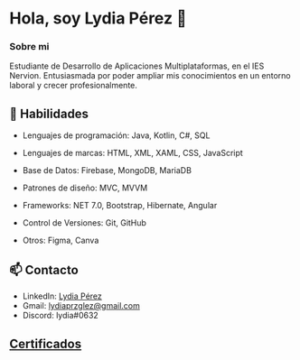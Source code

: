 # Hola, soy Lydia Pérez 👋

### Sobre mi

Estudiante de Desarrollo de
Aplicaciones Multiplataformas, en el IES Nervion. 
Entusiasmada por poder ampliar
mis conocimientos en un entorno
laboral y crecer profesionalmente.

## 🚀 Habilidades

- Lenguajes de programación: Java, Kotlin, C#, SQL
  
- Lenguajes de marcas: HTML,  XML, XAML, CSS, JavaScript
  
- Base de Datos: Firebase, MongoDB, MariaDB
  
- Patrones de diseño: MVC, MVVM
  
- Frameworks: NET 7.0, Bootstrap, Hibernate, Angular

- Control de Versiones: Git, GitHub
  
- Otros: Figma, Canva

## 📫 Contacto

- LinkedIn: [Lydia Pérez](https://www.linkedin.com/in/lydia-perez-gonzalez-062564250/)
- Gmail: lydiaprzglez@gmail.com
- Discord: lydia#0632

## [Certificados](https://drive.google.com/drive/folders/18cb32gzK8bOTpsY58mT6LOi20tCdP7CM?usp=drive_link)
